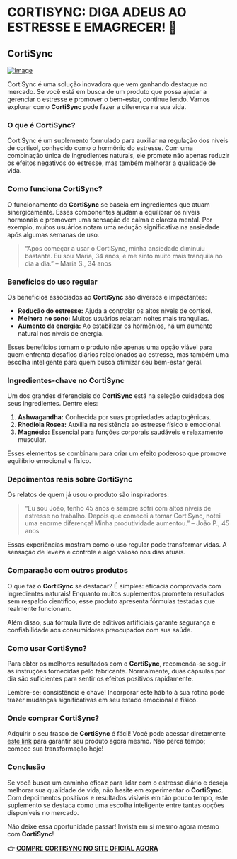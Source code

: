 # CORTISYNC: DIGA ADEUS AO ESTRESSE E EMAGRECER! 🌟

## CortiSync

[![Image](https://www2.sellhealth.com/239/cortisync_2_1a.jpg)](https://gchaffi.com/4x2r5LVm)

CortiSync é uma solução inovadora que vem ganhando destaque no mercado. Se você está em busca de um produto que possa ajudar a gerenciar o estresse e promover o bem-estar, continue lendo. Vamos explorar como **CortiSync** pode fazer a diferença na sua vida.

### O que é CortiSync?

CortiSync é um suplemento formulado para auxiliar na regulação dos níveis de cortisol, conhecido como o hormônio do estresse. Com uma combinação única de ingredientes naturais, ele promete não apenas reduzir os efeitos negativos do estresse, mas também melhorar a qualidade de vida.

### Como funciona CortiSync?

O funcionamento do **CortiSync** se baseia em ingredientes que atuam sinergicamente. Esses componentes ajudam a equilibrar os níveis hormonais e promovem uma sensação de calma e clareza mental. Por exemplo, muitos usuários notam uma redução significativa na ansiedade após algumas semanas de uso.

> “Após começar a usar o CortiSync, minha ansiedade diminuiu bastante. Eu sou Maria, 34 anos, e me sinto muito mais tranquila no dia a dia.” – Maria S., 34 anos

### Benefícios do uso regular

Os benefícios associados ao **CortiSync** são diversos e impactantes:

- **Redução do estresse:** Ajuda a controlar os altos níveis de cortisol.
- **Melhora no sono:** Muitos usuários relatam noites mais tranquilas.
- **Aumento da energia:** Ao estabilizar os hormônios, há um aumento natural nos níveis de energia.

Esses benefícios tornam o produto não apenas uma opção viável para quem enfrenta desafios diários relacionados ao estresse, mas também uma escolha inteligente para quem busca otimizar seu bem-estar geral.

### Ingredientes-chave no CortiSync 

Um dos grandes diferenciais do **CortiSync** está na seleção cuidadosa dos seus ingredientes. Dentre eles:

1. **Ashwagandha:** Conhecida por suas propriedades adaptogênicas.
2. **Rhodiola Rosea:** Auxilia na resistência ao estresse físico e emocional.
3. **Magnésio:** Essencial para funções corporais saudáveis e relaxamento muscular.

Esses elementos se combinam para criar um efeito poderoso que promove equilíbrio emocional e físico.

### Depoimentos reais sobre CortiSync

Os relatos de quem já usou o produto são inspiradores:

> “Eu sou João, tenho 45 anos e sempre sofri com altos níveis de estresse no trabalho. Depois que comecei a tomar CortiSync, notei uma enorme diferença! Minha produtividade aumentou.” – João P., 45 anos

Essas experiências mostram como o uso regular pode transformar vidas. A sensação de leveza e controle é algo valioso nos dias atuais.

### Comparação com outros produtos

O que faz o **CortiSync** se destacar? É simples: eficácia comprovada com ingredientes naturais! Enquanto muitos suplementos prometem resultados sem respaldo científico, esse produto apresenta fórmulas testadas que realmente funcionam.

Além disso, sua fórmula livre de aditivos artificiais garante segurança e confiabilidade aos consumidores preocupados com sua saúde.

### Como usar CortiSync?

Para obter os melhores resultados com o **CortiSync**, recomenda-se seguir as instruções fornecidas pelo fabricante. Normalmente, duas cápsulas por dia são suficientes para sentir os efeitos positivos rapidamente.

Lembre-se: consistência é chave! Incorporar este hábito à sua rotina pode trazer mudanças significativas em seu estado emocional e físico.

### Onde comprar CortiSync?

Adquirir o seu frasco de **CortiSync** é fácil! Você pode acessar diretamente [este link](https://gchaffi.com/4x2r5LVm) para garantir seu produto agora mesmo. Não perca tempo; comece sua transformação hoje!

### Conclusão

Se você busca um caminho eficaz para lidar com o estresse diário e deseja melhorar sua qualidade de vida, não hesite em experimentar o **CortiSync**. Com depoimentos positivos e resultados visíveis em tão pouco tempo, este suplemento se destaca como uma escolha inteligente entre tantas opções disponíveis no mercado.

Não deixe essa oportunidade passar! Invista em si mesmo agora mesmo com **CortiSync**!



**👉 [COMPRE CORTISYNC NO SITE OFICIAL AGORA](https://gchaffi.com/4x2r5LVm)**